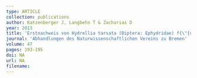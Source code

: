 ```yaml
---
type: ARTICLE
collection: publications
author: Katzenberger J, Langbehn T & Zacharias D
year: 2013
title: 'Erstnachweis von Hydrellia tarsata (Diptera: Ephydridae) f{\"{u}}r Bremen in Bl{\"{u}}ten von Stratiotes aloides'
journal: 'Abhandlungen des Naturwissenschaftlichen Vereins zu Bremen'
volume: 47
pages: 193-195
doi: NA
url: NA
filename:
---
```

